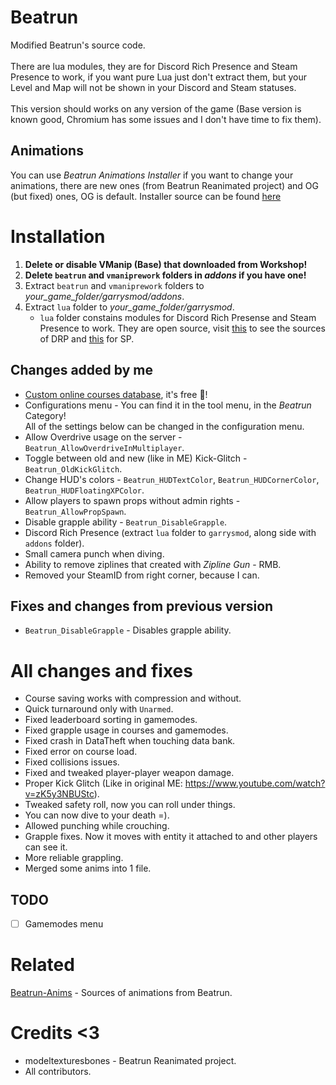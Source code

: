 # Beatrun
Modified Beatrun's source code.<br><br>
There are lua modules, they are for Discord Rich Presence and Steam Presence to work, if you want pure Lua just don't extract them, but your Level and Map will not be shown in your Discord and Steam statuses.<br><br>
This version should works on any version of the game (Base version is known good, Chromium has some issues and I don't have time to fix them).

## Animations
You can use *Beatrun Animations Installer* if you want to change your animations, there are new ones (from Beatrun Reanimated project) and OG (but fixed) ones, OG is default.
Installer source can be found [here](/BeatrunAnimInstaller/)

# Installation
1. **Delete or disable VManip (Base) that downloaded from Workshop!**
2. **Delete `beatrun` and `vmaniprework` folders in *addons* if you have one!**
3. Extract `beatrun` and `vmaniprework` folders to *your_game_folder/garrysmod/addons*.
4. Extract `lua` folder to *your_game_folder/garrysmod*.
	* `lua` folder constains modules for Discord Rich Presense and Steam Presence to work. They are open source, visit [this](https://github.com/fluffy-servers/gmod-discord-rpc) to see the sources of DRP and [this](https://github.com/YuRaNnNzZZ/gmcl_steamrichpresencer) for SP.

## Changes added by me
* [Custom online courses database](https://courses.beatrun.ru), it's free 🤯!
* Configurations menu - You can find it in the tool menu, in the *Beatrun* Category!\
All of the settings below can be changed in the configuration menu.
* Allow Overdrive usage on the server - `Beatrun_AllowOverdriveInMultiplayer`.
* Toggle between old and new (like in ME) Kick-Glitch - `Beatrun_OldKickGlitch`.
* Change HUD's colors - `Beatrun_HUDTextColor`, `Beatrun_HUDCornerColor`, `Beatrun_HUDFloatingXPColor`.
* Allow players to spawn props without admin rights - `Beatrun_AllowPropSpawn`.
* Disable grapple ability - `Beatrun_DisableGrapple`.
* Discord Rich Presence (extract `lua` folder to `garrysmod`, along side with `addons` folder).
* Small camera punch when diving.
* Ability to remove ziplines that created with *Zipline Gun* - RMB.
* Removed your SteamID from right corner, because I can.

## Fixes and changes from previous version
* `Beatrun_DisableGrapple` - Disables grapple ability.

# All changes and fixes
* Course saving works with compression and without.
* Quick turnaround only with `Unarmed`.
* Fixed leaderboard sorting in gamemodes.
* Fixed grapple usage in courses and gamemodes.
* Fixed crash in DataTheft when touching data bank.
* Fixed error on course load.
* Fixed collisions issues.
* Fixed and tweaked player-player weapon damage.
* Proper Kick Glitch (Like in original ME: https://www.youtube.com/watch?v=zK5y3NBUStc).
* Tweaked safety roll, now you can roll under things.
* You can now dive to your death =).
* Allowed punching while crouching.
* Grapple fixes. Now it moves with entity it attached to and other players can see it.
* More reliable grappling.
* Merged some anims into 1 file.

## TODO
- [ ] Gamemodes menu

# Related
[Beatrun-Anims](https://github.com/JonnyBro/beatrun-anims) - Sources of animations from Beatrun.

# Credits <3
* modeltexturesbones - Beatrun Reanimated project.
* All contributors.
